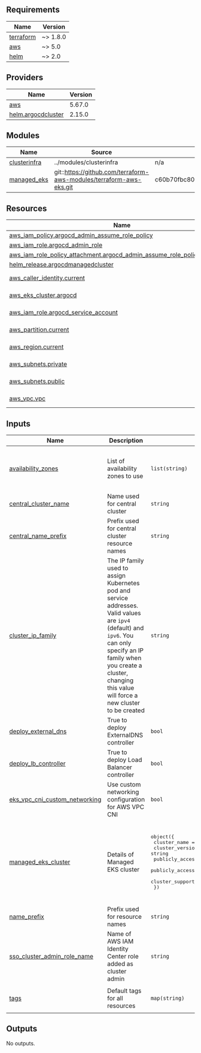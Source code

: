 <!-- BEGINNING OF PRE-COMMIT-TERRAFORM DOCS HOOK -->
## Requirements

| Name | Version |
|------|---------|
| <a name="requirement_terraform"></a> [terraform](#requirement\_terraform) | ~> 1.8.0 |
| <a name="requirement_aws"></a> [aws](#requirement\_aws) | ~> 5.0 |
| <a name="requirement_helm"></a> [helm](#requirement\_helm) | ~> 2.0 |

## Providers

| Name | Version |
|------|---------|
| <a name="provider_aws"></a> [aws](#provider\_aws) | 5.67.0 |
| <a name="provider_helm.argocdcluster"></a> [helm.argocdcluster](#provider\_helm.argocdcluster) | 2.15.0 |

## Modules

| Name | Source | Version |
|------|--------|---------|
| <a name="module_clusterinfra"></a> [clusterinfra](#module\_clusterinfra) | ../modules/clusterinfra | n/a |
| <a name="module_managed_eks"></a> [managed\_eks](#module\_managed\_eks) | git::https://github.com/terraform-aws-modules/terraform-aws-eks.git | c60b70fbc80606eb4ed8cf47063ac6ed0d8dd435 |

## Resources

| Name | Type |
|------|------|
| [aws_iam_policy.argocd_admin_assume_role_policy](https://registry.terraform.io/providers/hashicorp/aws/latest/docs/resources/iam_policy) | resource |
| [aws_iam_role.argocd_admin_role](https://registry.terraform.io/providers/hashicorp/aws/latest/docs/resources/iam_role) | resource |
| [aws_iam_role_policy_attachment.argocd_admin_assume_role_policy_attachment](https://registry.terraform.io/providers/hashicorp/aws/latest/docs/resources/iam_role_policy_attachment) | resource |
| [helm_release.argocdmanagedcluster](https://registry.terraform.io/providers/hashicorp/helm/latest/docs/resources/release) | resource |
| [aws_caller_identity.current](https://registry.terraform.io/providers/hashicorp/aws/latest/docs/data-sources/caller_identity) | data source |
| [aws_eks_cluster.argocd](https://registry.terraform.io/providers/hashicorp/aws/latest/docs/data-sources/eks_cluster) | data source |
| [aws_iam_role.argocd_service_account](https://registry.terraform.io/providers/hashicorp/aws/latest/docs/data-sources/iam_role) | data source |
| [aws_partition.current](https://registry.terraform.io/providers/hashicorp/aws/latest/docs/data-sources/partition) | data source |
| [aws_region.current](https://registry.terraform.io/providers/hashicorp/aws/latest/docs/data-sources/region) | data source |
| [aws_subnets.private](https://registry.terraform.io/providers/hashicorp/aws/latest/docs/data-sources/subnets) | data source |
| [aws_subnets.public](https://registry.terraform.io/providers/hashicorp/aws/latest/docs/data-sources/subnets) | data source |
| [aws_vpc.vpc](https://registry.terraform.io/providers/hashicorp/aws/latest/docs/data-sources/vpc) | data source |

## Inputs

| Name | Description | Type | Default | Required |
|------|-------------|------|---------|:--------:|
| <a name="input_availability_zones"></a> [availability\_zones](#input\_availability\_zones) | List of availability zones to use | `list(string)` | <pre>[<br>  "us-east-1a",<br>  "us-east-1b",<br>  "us-east-1c"<br>]</pre> | no |
| <a name="input_central_cluster_name"></a> [central\_cluster\_name](#input\_central\_cluster\_name) | Name used for central cluster | `string` | `"argocdstartercluster"` | no |
| <a name="input_central_name_prefix"></a> [central\_name\_prefix](#input\_central\_name\_prefix) | Prefix used for central cluster resource names | `string` | `"argocdstarter"` | no |
| <a name="input_cluster_ip_family"></a> [cluster\_ip\_family](#input\_cluster\_ip\_family) | The IP family used to assign Kubernetes pod and service addresses. Valid values are `ipv4` (default) and `ipv6`. You can only specify an IP family when you create a cluster, changing this value will force a new cluster to be created | `string` | `"ipv4"` | no |
| <a name="input_deploy_external_dns"></a> [deploy\_external\_dns](#input\_deploy\_external\_dns) | True to deploy ExternalDNS controller | `bool` | `true` | no |
| <a name="input_deploy_lb_controller"></a> [deploy\_lb\_controller](#input\_deploy\_lb\_controller) | True to deploy Load Balancer controller | `bool` | `true` | no |
| <a name="input_eks_vpc_cni_custom_networking"></a> [eks\_vpc\_cni\_custom\_networking](#input\_eks\_vpc\_cni\_custom\_networking) | Use custom networking configuration for AWS VPC CNI | `bool` | `true` | no |
| <a name="input_managed_eks_cluster"></a> [managed\_eks\_cluster](#input\_managed\_eks\_cluster) | Details of Managed EKS cluster | <pre>object({<br>    cluster_name                      = string<br>    cluster_version                   = string<br>    publicly_accessible_cluster       = bool<br>    publicly_accessible_cluster_cidrs = list(string)<br>    cluster_support_type              = string<br>  })</pre> | <pre>{<br>  "cluster_name": "argocdmanagedcluster",<br>  "cluster_support_type": "STANDARD",<br>  "cluster_version": "1.30",<br>  "publicly_accessible_cluster": true,<br>  "publicly_accessible_cluster_cidrs": [<br>    "0.0.0.0/0"<br>  ]<br>}</pre> | no |
| <a name="input_name_prefix"></a> [name\_prefix](#input\_name\_prefix) | Prefix used for resource names | `string` | `"argocdmanagedstarter"` | no |
| <a name="input_sso_cluster_admin_role_name"></a> [sso\_cluster\_admin\_role\_name](#input\_sso\_cluster\_admin\_role\_name) | Name of AWS IAM Identity Center role added as cluster admin | `string` | `"AWSReservedSSO_AWSAdministratorAccess_1bbf9fcc3b81288e"` | no |
| <a name="input_tags"></a> [tags](#input\_tags) | Default tags for all resources | `map(string)` | <pre>{<br>  "Environment": "Sample"<br>}</pre> | no |

## Outputs

No outputs.
<!-- END OF PRE-COMMIT-TERRAFORM DOCS HOOK -->

